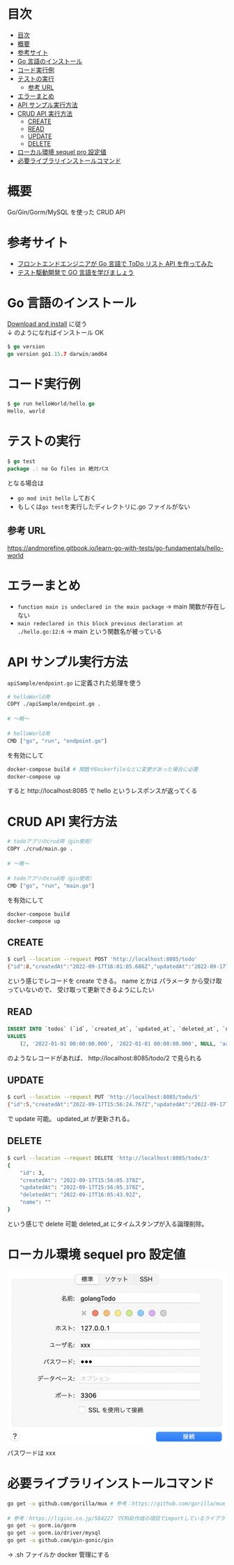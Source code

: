 # 目次

<!-- TOC -->

- [目次](#目次)
- [概要](#概要)
- [参考サイト](#参考サイト)
- [Go 言語のインストール](#go-言語のインストール)
- [コード実行例](#コード実行例)
- [テストの実行](#テストの実行)
  - [参考 URL](#参考-url)
- [エラーまとめ](#エラーまとめ)
- [API サンプル実行方法](#api-サンプル実行方法)
- [CRUD API 実行方法](#crud-api-実行方法)
  - [CREATE](#create)
  - [READ](#read)
  - [UPDATE](#update)
  - [DELETE](#delete)
- [ローカル環境 sequel pro 設定値](#ローカル環境-sequel-pro-設定値)
- [必要ライブラリインストールコマンド](#必要ライブラリインストールコマンド)

<!-- /TOC -->

# 概要

Go/Gin/Gorm/MySQL を使った CRUD API

# 参考サイト

- [フロントエンドエンジニアが Go 言語で ToDo リスト API を作ってみた](https://liginc.co.jp/584227)
- [テスト駆動開発で GO 言語を学びましょう](https://andmorefine.gitbook.io/learn-go-with-tests/)

# Go 言語のインストール

[Download and install](https://go.dev/doc/install) に従う  
↓ のようになればインストール OK

```go
$ go version
go version go1.15.7 darwin/amd64
```

# コード実行例

```go
$ go run helloWorld/hello.go
Hello, world
```

# テストの実行

```go
$ go test
package .: no Go files in 絶対パス
```

となる場合は

- `go mod init hello` しておく
- もしくは`go test`を実行したディレクトリに.go ファイルがない

## 参考 URL

https://andmorefine.gitbook.io/learn-go-with-tests/go-fundamentals/hello-world

# エラーまとめ

- `function main is undeclared in the main package`
  → main 関数が存在しない
- `main redeclared in this block previous declaration at ./hello.go:12:6`
  → main という関数名が被っている

# API サンプル実行方法

`apiSample/endpoint.go` に定義された処理を使う

```sh
# helloWorld用
COPY ./apiSample/endpoint.go .

# 〜略〜

# helloWorld用
CMD ["go", "run", "endpoint.go"]
```

を有効にして

```sh
docker-compose build # 関数やDockerfileなどに変更があった場合に必要
docker-compose up
```

すると http://localhost:8085 で hello というレスポンスが返ってくる

# CRUD API 実行方法

```sh
# todoアプリのcrud用（gin使用）
COPY ./crud/main.go .

# 〜略〜

# todoアプリのcrud用（gin使用）
CMD ["go", "run", "main.go"]
```

を有効にして

```
docker-compose build
docker-compose up
```

## CREATE

```sh
$ curl --location --request POST 'http://localhost:8085/todo'
{"id":8,"createdAt":"2022-09-17T16:01:05.686Z","updatedAt":"2022-09-17T16:01:05.686Z","deletedAt":null,"name":""}
```

という感じでレコードを create できる。
name とかは パラメータ から受け取っていないので、
受け取って更新できるようにしたい

## READ

```sql
INSERT INTO `todos` (`id`, `created_at`, `updated_at`, `deleted_at`, `name`)
VALUES
	(2, '2022-01-01 00:00:00.000', '2022-01-01 00:00:00.000', NULL, 'aaaaaa');
```

のようなレコードがあれば、
http://localhost:8085/todo/2
で見られる

## UPDATE

```sh
$ curl --location --request PUT 'http://localhost:8085/todo/5'
{"id":5,"createdAt":"2022-09-17T15:56:24.767Z","updatedAt":"2022-09-17T16:07:21.169Z","deletedAt":null,"name":""}
```

で update 可能。
updated_at が更新される。

## DELETE

```sh
$ curl --location --request DELETE 'http://localhost:8085/todo/3'
{
    "id": 3,
    "createdAt": "2022-09-17T15:56:05.378Z",
    "updatedAt": "2022-09-17T15:56:05.378Z",
    "deletedAt": "2022-09-17T16:05:43.92Z",
    "name": ""
}
```

という感じで delete 可能
deleted_at にタイムスタンプが入る論理削除。

# ローカル環境 sequel pro 設定値

![picture 1](images/46ec2656b4aa081d7922b0be6e7ae7b9b4c0a3855ca5971b7a090e1490bc1ad5.png)
パスワードは xxx

# 必要ライブラリインストールコマンド

```sh
go get -u github.com/gorilla/mux # 参考：https://github.com/gorilla/mux

# 参考：https://liginc.co.jp/584227 でCRUD作成の項目でimportしているライブラリをinstall
go get -u gorm.io/gorm
go get -u gorm.io/driver/mysql
go get -u github.com/gin-gonic/gin
```

→ .sh ファイルか docker 管理にする

